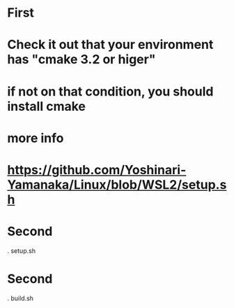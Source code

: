 # First
# Check it out that your environment has "cmake 3.2 or higer"
# if not on that condition, you should install cmake 
#
# more info
# https://github.com/Yoshinari-Yamanaka/Linux/blob/WSL2/setup.sh
#

# Second
. setup.sh

# Second
. build.sh
